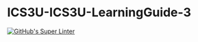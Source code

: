 # ICS3U-ICS3U-LearningGuide-3

[![GitHub's Super Linter](https://github.com/Aleksandr-Ten/ICS3U-LearningGuide-3/workflows/GitHub's%20Super%20Linter/badge.svg)](https://github.com/Aleksandr-Ten/ICS3U-LearningGuide-3/actions)
